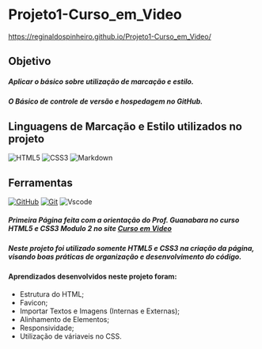 # Projeto1-Curso_em_Video

https://reginaldospinheiro.github.io/Projeto1-Curso_em_Video/

## Objetivo
##### Aplicar o básico sobre utilização de marcação e estilo.
##### O Básico de controle de versão e hospedagem no GitHub.

## Linguagens de Marcação e Estilo utilizados no projeto

![HTML5](https://img.shields.io/badge/HTML5-E34F26?style=for-the-badge&logo=html5&logoColor=white)
![CSS3](https://img.shields.io/badge/CSS3-1572B6?style=for-the-badge&logo=css3&logoColor=white)
![Markdown](https://img.shields.io/badge/Markdown-000?style=for-the-badge&logo=markdown)


## Ferramentas
[![GitHub](https://img.shields.io/badge/GitHub-000?style=for-the-badge&logo=github&logoColor=30A3DC)](https://docs.github.com/)
[![Git](https://img.shields.io/badge/Git-000?style=for-the-badge&logo=git&logoColor=E94D5F)](https://git-scm.com/doc) 
![Vscode](https://img.shields.io/badge/Vscode-007ACC?style=for-the-badge&logo=visual-studio-code&logoColor=white)

##### Primeira Página feita com a orientação do **Prof. Guanabara** no curso HTML5 e CSS3 Modulo 2 no site [Curso em Video](https://www.cursoemvideo.com)

##### Neste projeto foi utilizado somente HTML5 e CSS3 na criação da página, visando boas práticas de organização e desenvolvimento do código.

#### Aprendizados desenvolvidos neste projeto foram:
* Estrutura do HTML;
* Favicon;
* Importar Textos e Imagens (Internas e Externas);
* Alinhamento de Elementos;
* Responsividade;
* Utilização de váriaveis no CSS.

